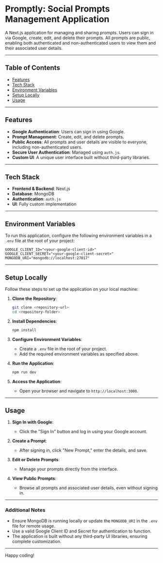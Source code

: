 # Promptly: Social Prompts Management Application

A Next.js application for managing and sharing prompts. Users can sign in via Google, create, edit, and delete their prompts. All prompts are public, enabling both authenticated and non-authenticated users to view them and their associated user details.

---

## Table of Contents
- [Features](#features)
- [Tech Stack](#tech-stack)
- [Environment Variables](#environment-variables)
- [Setup Locally](#setup-locally)
- [Usage](#usage)

---

## Features

- **Google Authentication**: Users can sign in using Google.
- **Prompt Management**: Create, edit, and delete prompts.
- **Public Access**: All prompts and user details are visible to everyone, including non-authenticated users.
- **Secure User Authentication**: Managed using `auth.js`.
- **Custom UI**: A unique user interface built without third-party libraries.

---

## Tech Stack

- **Frontend & Backend**: Next.js
- **Database**: MongoDB
- **Authentication**: `auth.js`
- **UI**: Fully custom implementation

---

## Environment Variables

To run this application, configure the following environment variables in a `.env` file at the root of your project:

```env
GOOGLE_CLIENT_ID="<your-google-client-id>"
GOOGLE_CLIENT_SECRET="<your-google-client-secret>"
MONGODB_URI="mongodb://localhost:27017"
```

---

## Setup Locally

Follow these steps to set up the application on your local machine:

1. **Clone the Repository**:
   ```bash
   git clone <repository-url>
   cd <repository-folder>
   ```

2. **Install Dependencies**:
   ```bash
   npm install
   ```

3. **Configure Environment Variables**:
   - Create a `.env` file in the root of your project.
   - Add the required environment variables as specified above.

4. **Run the Application**:
   ```bash
   npm run dev
   ```

5. **Access the Application**:
   - Open your browser and navigate to `http://localhost:3000`.

---

## Usage

1. **Sign In with Google**:
   - Click the "Sign In" button and log in using your Google account.

2. **Create a Prompt**:
   - After signing in, click "New Prompt," enter the details, and save.

3. **Edit or Delete Prompts**:
   - Manage your prompts directly from the interface.

4. **View Public Prompts**:
   - Browse all prompts and associated user details, even without signing in.

---

### Additional Notes

- Ensure MongoDB is running locally or update the `MONGODB_URI` in the `.env` file for remote usage.
- Use a valid Google Client ID and Secret for authentication to function.
- The application is built without any third-party UI libraries, ensuring complete customization.

---

Happy coding!

